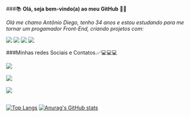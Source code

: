 ###📚 <strong>Olá, seja bem-vindo(a) ao meu</strong> <b>GitHub</b> 🧑‍🚀

<i>Olá me chamo Antônio Diego, tenho 34 anos e estou estudando para me tornar um progamador Front-End, criando projetos com:</i><br>


<img src="https://img.shields.io/badge/HTML5-E34F26?style=for-the-badge&logo=html5&logoColor=white">

<img src="https://img.shields.io/badge/CSS3-1572B6?style=for-the-badge&logo=css3&logoColor=white">

<img src="https://img.shields.io/badge/JavaScript-323330?style=for-the-badge&logo=javascript&logoColor=F7DF1E">

<img src="https://img.shields.io/badge/React-20232A?style=for-the-badge&logo=react&logoColor=61DAFB">

###Minhas redes Sociais e Contatos.✅💻💻💻


 <a href="https://www.linkedin.com/in/diegodev37/" target="_blanck" ><img src="https://img.shields.io/badge/LinkedIn-0077B5?style=for-the-badge&logo=linkedin&logoColor=whte"></a><br><br>
<a href="diego.dev.37@gmail.com"><img src="https://img.shields.io/badge/Gmail-D14836?style=for-the-badge&logo=gmail&logoColor=white"></a><br><br>
<a href="https://wa.me/5521981339325"><img src="https://img.shields.io/badge/WhatsApp-25D366?style=for-the-badge&logo=whatsapp&logoColor=white"></a><br><br>


 [![Top Langs](https://github-readme-stats.vercel.app/api/top-langs/?username=diegodev37)](https://github.com/anuraghazra/github-readme-stats)  [![Anurag's GitHub stats](https://github-readme-stats.vercel.app/api?username=diegodev37)](https://github.com/anuraghazra/github-readme-stats) 






